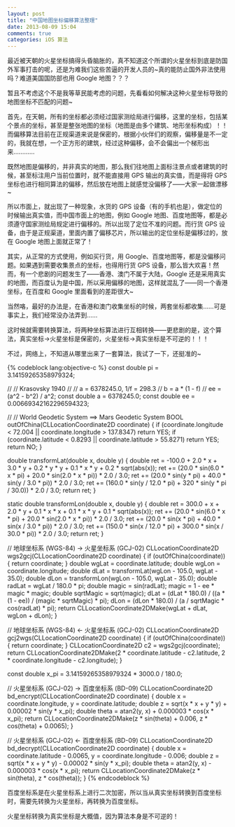 ```yaml
---
layout: post
title: "中国地图坐标偏移算法整理"
date: 2013-08-09 15:04
comments: true
categories: iOS 算法
---
```

最近被天朝的火星坐标搞得头昏脑胀的，真不知道这个所谓的火星坐标到底是防国外军事打击的呢，还是为难我们这些苦逼的开发人员的~真的能防止国外非法使用吗？难道美国国防部也用 Google 地图？？？

暂且不考虑这个不是我等草民能考虑的问题，先看看如何解决这种火星坐标导致的地图坐标不匹配的问题~

首先，在天朝，所有的坐标都必须经过国家测绘局进行偏移，这里的坐标，包括某个景点的坐标，甚至是整张地图的坐标（地图是由多个建筑、地形坐标构成）！！而偏移算法目前在正规渠道来说是保密的，根据小伙伴们的观察，偏移量是不一定的，我就在想，一个正方形的建筑，经过这种偏移，会不会偏出一个梯形出来…………

既然地图是偏移的，并非真实的地图，那么我们往地图上面标注景点或者建筑的时候，甚至标注用户当前位置时，就不能直接用 GPS 输出的真实值，而是得将 GPS 坐标也进行相同算法的偏移，然后放在地图上就感觉没偏移了——大家一起做漂移~

所以市面上，就出现了一种现象，水货的 GPS 设备（有的手机也是），做定位的时候输出真实值，而中国市面上的地图，例如 Google 地图、百度地图等，都是必须遵守国家测绘局规定进行偏移的。所以出现了定位不准的问题。而行货 GPS 设备，由于是正规渠道，里面内置了偏移芯片，所以输出的定位坐标是偏移过的，放在 Google 地图上面就正常了！
<!-- more -->

其实，从正常的方式使用，例如买行货，用 Google、百度地图等，都是没偏移问题。如果遇到需要收集景点的坐标，也得用行货 GPS 设备，那么皆大欢喜！然而，有一个悲剧的问题发生了——香港、澳门不属于大陆，Google 还是采用真实的地图，而百度认为是中国，所以采用偏移的地图，这样就混乱了——同一个香港坐标，在百度和 Google 里面看到的差距很大~

当然咯，最好的办法是，在香港和澳门收集坐标的时候，两套坐标都收集……可是事实上，我们经常没办法弄到……

这时候就需要转换算法，将两种坐标算法进行互相转换——更悲剧的是，这个算法，真实坐标->火星坐标是保密的，火星坐标->真实坐标是不可逆的！！！

不过，网络上，不知道从哪里出来了一套算法，我试了一下，还挺准的~

{% codeblock lang:objective-c %}
const double pi = 3.14159265358979324;

//
// Krasovsky 1940
//
// a = 6378245.0, 1/f = 298.3
// b = a * (1 - f)
// ee = (a^2 - b^2) / a^2;
const double a = 6378245.0;
const double ee = 0.00669342162296594323;

//
// World Geodetic System ==> Mars Geodetic System
BOOL outOfChina(CLLocationCoordinate2D coordinate)
{
    if (coordinate.longitude < 72.004 || coordinate.longitude > 137.8347)
        return YES;
    if (coordinate.latitude < 0.8293 || coordinate.latitude > 55.8271)
        return YES;
    return NO;
}

double transformLat(double x, double y)
{
    double ret = -100.0 + 2.0 * x + 3.0 * y + 0.2 * y * y + 0.1 * x * y + 0.2 * sqrt(abs(x));
    ret += (20.0 * sin(6.0 * x * pi) + 20.0 * sin(2.0 * x * pi)) * 2.0 / 3.0;
    ret += (20.0 * sin(y * pi) + 40.0 * sin(y / 3.0 * pi)) * 2.0 / 3.0;
    ret += (160.0 * sin(y / 12.0 * pi) + 320 * sin(y * pi / 30.0)) * 2.0 / 3.0;
    return ret;
}

static double transformLon(double x, double y)
{
    double ret = 300.0 + x + 2.0 * y + 0.1 * x * x + 0.1 * x * y + 0.1 * sqrt(abs(x));
    ret += (20.0 * sin(6.0 * x * pi) + 20.0 * sin(2.0 * x * pi)) * 2.0 / 3.0;
    ret += (20.0 * sin(x * pi) + 40.0 * sin(x / 3.0 * pi)) * 2.0 / 3.0;
    ret += (150.0 * sin(x / 12.0 * pi) + 300.0 * sin(x / 30.0 * pi)) * 2.0 / 3.0;
    return ret;
}

// 地球坐标系 (WGS-84) -> 火星坐标系 (GCJ-02)
CLLocationCoordinate2D wgs2gcj(CLLocationCoordinate2D coordinate) {
    if (outOfChina(coordinate)) {
        return coordinate;
    }
    double wgLat = coordinate.latitude;
    double wgLon = coordinate.longitude;
    double dLat = transformLat(wgLon - 105.0, wgLat - 35.0);
    double dLon = transformLon(wgLon - 105.0, wgLat - 35.0);
    double radLat = wgLat / 180.0 * pi;
    double magic = sin(radLat);
    magic = 1 - ee * magic * magic;
    double sqrtMagic = sqrt(magic);
    dLat = (dLat * 180.0) / ((a * (1 - ee)) / (magic * sqrtMagic) * pi);
    dLon = (dLon * 180.0) / (a / sqrtMagic * cos(radLat) * pi);
    return CLLocationCoordinate2DMake(wgLat + dLat, wgLon + dLon);
}

// 地球坐标系 (WGS-84) <- 火星坐标系 (GCJ-02)
CLLocationCoordinate2D gcj2wgs(CLLocationCoordinate2D coordinate) {
    if (outOfChina(coordinate)) {
        return coordinate;
    }
    CLLocationCoordinate2D c2 = wgs2gcj(coordinate);
    return CLLocationCoordinate2DMake(2 * coordinate.latitude - c2.latitude, 2 * coordinate.longitude - c2.longitude);
}


const double x_pi = 3.14159265358979324 * 3000.0 / 180.0;

// 火星坐标系 (GCJ-02) -> 百度坐标系 (BD-09)
CLLocationCoordinate2D bd_encrypt(CLLocationCoordinate2D coordinate) {
    double x = coordinate.longitude, y = coordinate.latitude;
    double z = sqrt(x * x + y * y) + 0.00002 * sin(y * x_pi);
    double theta = atan2(y, x) + 0.000003 * cos(x * x_pi);
    return CLLocationCoordinate2DMake(z * sin(theta) + 0.006, z * cos(theta) + 0.0065);
}

// 火星坐标系 (GCJ-02) <- 百度坐标系 (BD-09)
CLLocationCoordinate2D bd_decrypt(CLLocationCoordinate2D coordinate) {
    double x = coordinate.latitude - 0.0065, y = coordinate.longitude - 0.006;
    double z = sqrt(x * x + y * y) - 0.00002 * sin(y * x_pi);
    double theta = atan2(y, x) - 0.000003 * cos(x * x_pi);
    return CLLocationCoordinate2DMake(z * sin(theta), z * cos(theta));
}
{% endcodeblock %}

百度坐标系是在火星坐标系上进行二次加密，所以当从真实坐标转换到百度坐标时，需要先转换为火星坐标，再转换为百度坐标。

火星坐标转换为真实坐标是大概值，因为算法本身是不可逆的！